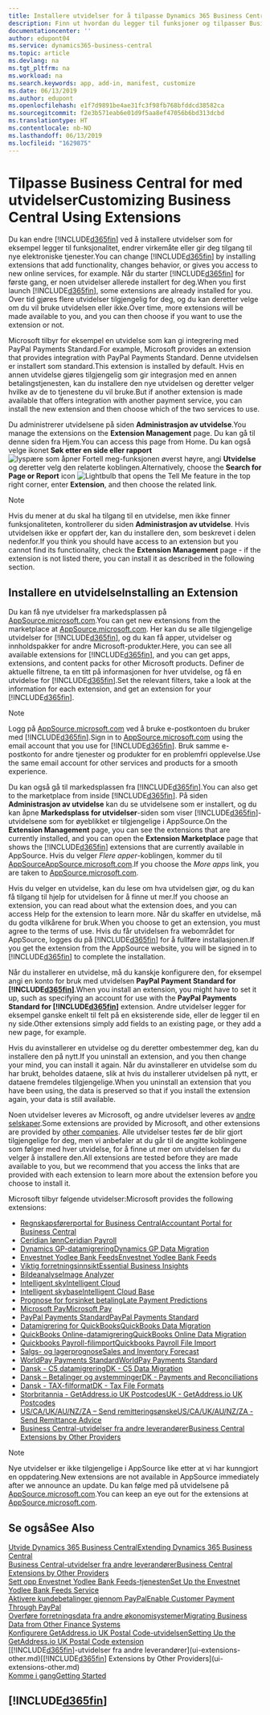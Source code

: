 ```yaml
---
title: Installere utvidelser for å tilpasse Dynamics 365 Business Central | Microsoft-dokumentasjon
description: Finn ut hvordan du legger til funksjoner og tilpasser Business Central ved å installere utvidelser.
documentationcenter: ''
author: edupont04
ms.service: dynamics365-business-central
ms.topic: article
ms.devlang: na
ms.tgt_pltfrm: na
ms.workload: na
ms.search.keywords: app, add-in, manifest, customize
ms.date: 06/13/2019
ms.author: edupont
ms.openlocfilehash: e1f7d9891be4ae31fc3f98fb768bfddcd38582ca
ms.sourcegitcommit: f2e3b571eab6e01d9f5aa8ef47056b6bd313dcbd
ms.translationtype: HT
ms.contentlocale: nb-NO
ms.lasthandoff: 06/13/2019
ms.locfileid: "1629875"
---
```

# <a name="customizing-business-central-using-extensions"></a><span data-ttu-id="f175d-103">Tilpasse Business Central for med utvidelser</span><span class="sxs-lookup"><span data-stu-id="f175d-103">Customizing Business Central Using Extensions</span></span>
<span data-ttu-id="f175d-104">Du kan endre [!INCLUDE[d365fin](includes/d365fin_md.md)] ved å installere utvidelser som for eksempel legger til funksjonalitet, endrer virkemåte eller gir deg tilgang til nye elektroniske tjenester.</span><span class="sxs-lookup"><span data-stu-id="f175d-104">You can change [!INCLUDE[d365fin](includes/d365fin_md.md)] by installing extensions that add functionality, changes behavior, or gives you access to new online services, for example.</span></span>
<span data-ttu-id="f175d-105">Når du starter [!INCLUDE[d365fin](includes/d365fin_md.md)] for første gang, er noen utvidelser allerede installert for deg.</span><span class="sxs-lookup"><span data-stu-id="f175d-105">When you first launch [!INCLUDE[d365fin](includes/d365fin_md.md)], some extensions are already installed for you.</span></span> <span data-ttu-id="f175d-106">Over tid gjøres flere utvidelser tilgjengelig for deg, og du kan deretter velge om du vil bruke utvidelsen eller ikke.</span><span class="sxs-lookup"><span data-stu-id="f175d-106">Over time, more extensions will be made available to you, and you can then choose if you want to use the extension or not.</span></span>

<span data-ttu-id="f175d-107">Microsoft tilbyr for eksempel en utvidelse som kan gi integrering med PayPal Payments Standard.</span><span class="sxs-lookup"><span data-stu-id="f175d-107">For example, Microsoft provides an extension that provides integration with PayPal Payments Standard.</span></span> <span data-ttu-id="f175d-108">Denne utvidelsen er installert som standard.</span><span class="sxs-lookup"><span data-stu-id="f175d-108">This extension is installed by default.</span></span>
<span data-ttu-id="f175d-109">Hvis en annen utvidelse gjøres tilgjengelig som gir integrasjon med en annen betalingstjenesten, kan du installere den nye utvidelsen og deretter velger hvilke av de to tjenestene du vil bruke.</span><span class="sxs-lookup"><span data-stu-id="f175d-109">But if another extension is made available that offers integration with another payment service, you can install the new extension and then choose which of the two services to use.</span></span>  

<span data-ttu-id="f175d-110">Du administrerer utvidelsene på siden **Administrasjon av utvidelse**.</span><span class="sxs-lookup"><span data-stu-id="f175d-110">You manage the extensions on the **Extension Management** page.</span></span> <span data-ttu-id="f175d-111">Du kan gå til denne siden fra Hjem.</span><span class="sxs-lookup"><span data-stu-id="f175d-111">You can access this page from Home.</span></span> <span data-ttu-id="f175d-112">Du kan også velge ikonet **Søk etter en side eller rapport** ![lyspære som åpner Fortell meg-funksjonen](media/ui-search/search_small.png "Fortell hva du vil gjøre") øverst høyre, angi **Utvidelse** og deretter velg den relaterte koblingen.</span><span class="sxs-lookup"><span data-stu-id="f175d-112">Alternatively, choose the **Search for Page or Report** icon ![Lightbulb that opens the Tell Me feature](media/ui-search/search_small.png "Tell me what you want to do") in the top right corner, enter **Extension**, and then choose the related link.</span></span>  

> [!NOTE]  
>   <span data-ttu-id="f175d-113">Hvis du mener at du skal ha tilgang til en utvidelse, men ikke finner funksjonaliteten, kontrollerer du siden **Administrasjon av utvidelse**. Hvis utvidelsen ikke er oppført der, kan du installere den, som beskrevet i delen nedenfor.</span><span class="sxs-lookup"><span data-stu-id="f175d-113">If you think you should have access to an extension but you cannot find its functionality, check the **Extension Management** page - if the extension is not listed there, you can install it as described in the following section.</span></span>  

## <a name="installing-an-extension"></a><span data-ttu-id="f175d-114">Installere en utvidelse</span><span class="sxs-lookup"><span data-stu-id="f175d-114">Installing an Extension</span></span>
<span data-ttu-id="f175d-115">Du kan få nye utvidelser fra markedsplassen på [AppSource.microsoft.com](https://appsource.microsoft.com/en-us/marketplace/apps?src=dynamics365website&product=dynamics-365-business-central).</span><span class="sxs-lookup"><span data-stu-id="f175d-115">You can get new extensions from the marketplace at [AppSource.microsoft.com](https://appsource.microsoft.com/en-us/marketplace/apps?src=dynamics365website&product=dynamics-365-business-central).</span></span> <span data-ttu-id="f175d-116">Her kan du se alle tilgjengelige utvidelser for [!INCLUDE[d365fin](includes/d365fin_md.md)], og du kan få apper, utvidelser og innholdspakker for andre Microsoft-produkter.</span><span class="sxs-lookup"><span data-stu-id="f175d-116">Here, you can see all available extensions for [!INCLUDE[d365fin](includes/d365fin_md.md)], and you can get apps, extensions, and content packs for other Microsoft products.</span></span> <span data-ttu-id="f175d-117">Definer de aktuelle filtrene, ta en titt på informasjonen for hver utvidelse, og få en utvidelse for [!INCLUDE[d365fin](includes/d365fin_md.md)].</span><span class="sxs-lookup"><span data-stu-id="f175d-117">Set the relevant filters, take a look at the information for each extension, and get an extension for your [!INCLUDE[d365fin](includes/d365fin_md.md)].</span></span>  
> [!NOTE]  
>   <span data-ttu-id="f175d-118">Logg på [AppSource.microsoft.com](https://appsource.microsoft.com/) ved å bruke e-postkontoen du bruker med [!INCLUDE[d365fin](includes/d365fin_md.md)].</span><span class="sxs-lookup"><span data-stu-id="f175d-118">Sign in to [AppSource.microsoft.com](https://appsource.microsoft.com/) using the email account that you use for [!INCLUDE[d365fin](includes/d365fin_md.md)].</span></span> <span data-ttu-id="f175d-119">Bruk samme e-postkonto for andre tjenester og produkter for en problemfri opplevelse.</span><span class="sxs-lookup"><span data-stu-id="f175d-119">Use the same email account for other services and products for a smooth experience.</span></span>  

<span data-ttu-id="f175d-120">Du kan også gå til markedsplassen fra [!INCLUDE[d365fin](includes/d365fin_md.md)].</span><span class="sxs-lookup"><span data-stu-id="f175d-120">You can also get to the marketplace from inside [!INCLUDE[d365fin](includes/d365fin_md.md)].</span></span> <span data-ttu-id="f175d-121">På siden **Administrasjon av utvidelse** kan du se utvidelsene som er installert, og du kan åpne **Markedsplass for utvidelser**-siden som viser [!INCLUDE[d365fin](includes/d365fin_md.md)]-utvidelsene som for øyeblikket er tilgjengelige i AppSource.</span><span class="sxs-lookup"><span data-stu-id="f175d-121">On the **Extension Management** page, you can see the extensions that are currently installed, and you can open the **Extension Marketplace** page that shows the [!INCLUDE[d365fin](includes/d365fin_md.md)] extensions that are currently available in AppSource.</span></span> <span data-ttu-id="f175d-122">Hvis du velger *Flere apper*-koblingen, kommer du til [AppSourceAppSource.microsoft.com](https://appsource.microsoft.com/en-us/marketplace/apps?product=dynamics-365%3Bdynamics-365-for-financials&page=1).</span><span class="sxs-lookup"><span data-stu-id="f175d-122">If you choose the *More apps* link, you are taken to [AppSource.microsoft.com](https://appsource.microsoft.com/en-us/marketplace/apps?product=dynamics-365%3Bdynamics-365-for-financials&page=1).</span></span>  

<span data-ttu-id="f175d-123">Hvis du velger en utvidelse, kan du lese om hva utvidelsen gjør, og du kan få tilgang til hjelp for utvidelsen for å finne ut mer.</span><span class="sxs-lookup"><span data-stu-id="f175d-123">If you choose an extension, you can read about what the extension does, and you can access Help for the extension to learn more.</span></span> <span data-ttu-id="f175d-124">Når du skaffer en utvidelse, må du godta vilkårene for bruk.</span><span class="sxs-lookup"><span data-stu-id="f175d-124">When you choose to get an extension, you must agree to the terms of use.</span></span> <span data-ttu-id="f175d-125">Hvis du får utvidelsen fra webområdet for AppSource, logges du på [!INCLUDE[d365fin](includes/d365fin_md.md)] for å fullføre installasjonen.</span><span class="sxs-lookup"><span data-stu-id="f175d-125">If you get the extension from the AppSource website, you will be signed in to [!INCLUDE[d365fin](includes/d365fin_md.md)] to complete the installation.</span></span>  

<span data-ttu-id="f175d-126">Når du installerer en utvidelse, må du kanskje konfigurere den, for eksempel angi en konto for bruk med utvidelsen **PayPal Payment Standard for [!INCLUDE[d365fin](includes/d365fin_md.md)]**.</span><span class="sxs-lookup"><span data-stu-id="f175d-126">When you install an extension, you might have to set it up, such as specifying an account for use with the **PayPal Payments Standard for [!INCLUDE[d365fin](includes/d365fin_md.md)]** extension.</span></span>
<span data-ttu-id="f175d-127">Andre utvidelser legger for eksempel ganske enkelt til felt på en eksisterende side, eller de legger til en ny side.</span><span class="sxs-lookup"><span data-stu-id="f175d-127">Other extensions simply add fields to an existing page, or they add a new page, for example.</span></span>   

<span data-ttu-id="f175d-128">Hvis du avinstallerer en utvidelse og du deretter ombestemmer deg, kan du installere den på nytt.</span><span class="sxs-lookup"><span data-stu-id="f175d-128">If you uninstall an extension, and you then change your mind, you can install it again.</span></span> <span data-ttu-id="f175d-129">Når du avinstallerer en utvidelse som du har brukt, beholdes dataene, slik at hvis du installerer utvidelsen på nytt, er dataene fremdeles tilgjengelige.</span><span class="sxs-lookup"><span data-stu-id="f175d-129">When you uninstall an extension that you have been using, the data is preserved so that if you install the extension again, your data is still available.</span></span>  

<span data-ttu-id="f175d-130">Noen utvidelser leveres av Microsoft, og andre utvidelser leveres av [andre selskaper](ui-extensions-other.md).</span><span class="sxs-lookup"><span data-stu-id="f175d-130">Some extensions are provided by Microsoft, and other extensions are provided by [other companies](ui-extensions-other.md).</span></span> <span data-ttu-id="f175d-131">Alle utvidelser testes før de blir gjort tilgjengelige for deg, men vi anbefaler at du går til de angitte koblingene som følger med hver utvidelse, for å finne ut mer om utvidelsen før du velger å installere den.</span><span class="sxs-lookup"><span data-stu-id="f175d-131">All extensions are tested before they are made available to you, but we recommend that you access the links that are provided with each extension to learn more about the extension before you choose to install it.</span></span>  

<span data-ttu-id="f175d-132">Microsoft tilbyr følgende utvidelser:</span><span class="sxs-lookup"><span data-stu-id="f175d-132">Microsoft provides the following extensions:</span></span>  

* [<span data-ttu-id="f175d-133">Regnskapsførerportal for Business Central</span><span class="sxs-lookup"><span data-stu-id="f175d-133">Accountant Portal for Business Central</span></span>](ui-extensions-accountant-portal.md)
* [<span data-ttu-id="f175d-134">Ceridian lønn</span><span class="sxs-lookup"><span data-stu-id="f175d-134">Ceridian Payroll</span></span>](ui-extensions-ceridian-payroll.md)
* [<span data-ttu-id="f175d-135">Dynamics GP-datamigrering</span><span class="sxs-lookup"><span data-stu-id="f175d-135">Dynamics GP Data Migration</span></span>](ui-extensions-dynamicsgp-data-migration.md)
* [<span data-ttu-id="f175d-136">Envestnet Yodlee Bank Feeds</span><span class="sxs-lookup"><span data-stu-id="f175d-136">Envestnet Yodlee Bank Feeds</span></span>](ui-extensions-yodlee-bank-feeds.md)
* [<span data-ttu-id="f175d-137">Viktig forretningsinnsikt</span><span class="sxs-lookup"><span data-stu-id="f175d-137">Essential Business Insights</span></span>](ui-extensions-essential-business-insights.md)
* [<span data-ttu-id="f175d-138">Bildeanalyse</span><span class="sxs-lookup"><span data-stu-id="f175d-138">Image Analyzer</span></span>](ui-extensions-image-analyzer.md)
* [<span data-ttu-id="f175d-139">Intelligent sky</span><span class="sxs-lookup"><span data-stu-id="f175d-139">Intelligent Cloud</span></span>](ui-extensions-data-replication.md)
* [<span data-ttu-id="f175d-140">Intelligent skybase</span><span class="sxs-lookup"><span data-stu-id="f175d-140">Intelligent Cloud Base</span></span>](ui-extensions-intelligent-cloud.md)
* [<span data-ttu-id="f175d-141">Prognose for forsinket betaling</span><span class="sxs-lookup"><span data-stu-id="f175d-141">Late Payment Predictions</span></span>](ui-extensions-late-payment-prediction.md)
* [<span data-ttu-id="f175d-142">Microsoft Pay</span><span class="sxs-lookup"><span data-stu-id="f175d-142">Microsoft Pay</span></span>](ui-extensions-microsoft-pay-payments.md)
* [<span data-ttu-id="f175d-143">PayPal Payments Standard</span><span class="sxs-lookup"><span data-stu-id="f175d-143">PayPal Payments Standard</span></span>](ui-extensions-paypal-payments-standard.md)
* [<span data-ttu-id="f175d-144">Datamigrering for QuickBooks</span><span class="sxs-lookup"><span data-stu-id="f175d-144">QuickBooks Data Migration</span></span>](ui-extensions-quickbooks-data-migration.md)
* [<span data-ttu-id="f175d-145">QuickBooks Online-datamigrering</span><span class="sxs-lookup"><span data-stu-id="f175d-145">QuickBooks Online Data Migration</span></span>](ui-extensions-quickbooks-online-data-migration.md)
* [<span data-ttu-id="f175d-146">Quickbooks Payroll-filimport</span><span class="sxs-lookup"><span data-stu-id="f175d-146">Quickbooks Payroll File Import</span></span>](ui-extensions-quickbooks-payroll.md)
* [<span data-ttu-id="f175d-147">Salgs- og lagerprognose</span><span class="sxs-lookup"><span data-stu-id="f175d-147">Sales and Inventory Forecast</span></span>](ui-extensions-sales-forecast.md)
* [<span data-ttu-id="f175d-148">WorldPay Payments Standard</span><span class="sxs-lookup"><span data-stu-id="f175d-148">WorldPay Payments Standard</span></span>](ui-extensions-worldpay-payments-standard.md)
* [<span data-ttu-id="f175d-149">Dansk - C5 datamigrering</span><span class="sxs-lookup"><span data-stu-id="f175d-149">DK - C5 Data Migration</span></span>](ui-extensions-c5-data-migration.md)
* [<span data-ttu-id="f175d-150">Dansk – Betalinger og avstemminger</span><span class="sxs-lookup"><span data-stu-id="f175d-150">DK - Payments and Reconciliations</span></span>](ui-extensions-payments-reconciliation-formats-dk.md)
* [<span data-ttu-id="f175d-151">Dansk - TAX-filformat</span><span class="sxs-lookup"><span data-stu-id="f175d-151">DK - Tax File Formats</span></span>](ui-extensions-tax-file-formats-dk.md)
* [<span data-ttu-id="f175d-152">Storbritannia - GetAddress.io UK Postcodes</span><span class="sxs-lookup"><span data-stu-id="f175d-152">UK - GetAddress.io UK Postcodes</span></span>](ui-extensions-getaddressio.md)
* [<span data-ttu-id="f175d-153">US/CA/UK/AU/NZ/ZA – Send remitteringsønske</span><span class="sxs-lookup"><span data-stu-id="f175d-153">US/CA/UK/AU/NZ/ZA - Send Remittance Advice</span></span>](ui-extensions-send-remittance-advice.md)
* [<span data-ttu-id="f175d-154">Business Central-utvidelser fra andre leverandører</span><span class="sxs-lookup"><span data-stu-id="f175d-154">Business Central Extensions by Other Providers</span></span>](ui-extensions-other.md)

> [!NOTE]  
>  <span data-ttu-id="f175d-155">Nye utvidelser er ikke tilgjengelige i AppSource like etter at vi har kunngjort en oppdatering.</span><span class="sxs-lookup"><span data-stu-id="f175d-155">New extensions are not available in AppSource immediately after we announce an update.</span></span> <span data-ttu-id="f175d-156">Du kan følge med på utvidelsene på [AppSource.microsoft.com](https://appsource.microsoft.com/en-us/marketplace/apps?product=dynamics-365%3Bdynamics-365-for-financials&page=1).</span><span class="sxs-lookup"><span data-stu-id="f175d-156">You can keep an eye out for the extensions at [AppSource.microsoft.com](https://appsource.microsoft.com/en-us/marketplace/apps?product=dynamics-365%3Bdynamics-365-for-financials&page=1).</span></span>

## <a name="see-also"></a><span data-ttu-id="f175d-157">Se også</span><span class="sxs-lookup"><span data-stu-id="f175d-157">See Also</span></span>
[<span data-ttu-id="f175d-158">Utvide Dynamics 365 Business Central</span><span class="sxs-lookup"><span data-stu-id="f175d-158">Extending Dynamics 365 Business Central</span></span>](about-develop-extensions.md)  
[<span data-ttu-id="f175d-159">Business Central-utvidelser fra andre leverandører</span><span class="sxs-lookup"><span data-stu-id="f175d-159">Business Central Extensions by Other Providers</span></span>](ui-extensions-other.md)  
[<span data-ttu-id="f175d-160">Sett opp Envestnet Yodlee Bank Feeds-tjenesten</span><span class="sxs-lookup"><span data-stu-id="f175d-160">Set Up the Envestnet Yodlee Bank Feeds Service</span></span>](bank-how-setup-bank-statement-service.md)  
[<span data-ttu-id="f175d-161">Aktivere kundebetalinger gjennom PayPal</span><span class="sxs-lookup"><span data-stu-id="f175d-161">Enable Customer Payment Through PayPal</span></span>](sales-how-enable-payment-service-extensions.md)  
[<span data-ttu-id="f175d-162">Overføre forretningsdata fra andre økonomisystemer</span><span class="sxs-lookup"><span data-stu-id="f175d-162">Migrating Business Data from Other Finance Systems</span></span>](across-import-data-configuration-packages.md)  
[<span data-ttu-id="f175d-163">Konfigurere GetAddress.io UK Postal Code-utvidelsen</span><span class="sxs-lookup"><span data-stu-id="f175d-163">Setting Up the GetAddress.io UK Postal Code extension</span></span>](LocalFunctionality/UnitedKingdom/uk-setup-postal-code-service.md)  
<span data-ttu-id="f175d-164">[[!INCLUDE[d365fin](includes/d365fin_md.md)]-utvidelser fra andre leverandører](ui-extensions-other.md)</span><span class="sxs-lookup"><span data-stu-id="f175d-164">[[!INCLUDE[d365fin](includes/d365fin_md.md)] Extensions by Other Providers](ui-extensions-other.md)</span></span>  
[<span data-ttu-id="f175d-165">Komme i gang</span><span class="sxs-lookup"><span data-stu-id="f175d-165">Getting Started</span></span>](product-get-started.md)  

## [!INCLUDE[d365fin](includes/free_trial_md.md)]  
